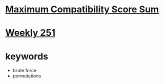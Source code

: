 # [Maximum Compatibility Score Sum](https://leetcode.com/problems/maximum-compatibility-score-sum/)


# [Weekly 251](https://leetcode.com/contest/weekly-contest-251)


# keywords 
- brute force
- permutations